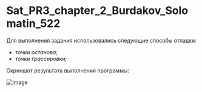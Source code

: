 # Sat_PR3_chapter_2_Burdakov_Solomatin_522
Для выполнения задания использовались следующие способы отладки:
* *точки останова;*
* *точки трассировки;*

Скриншот результата выполнения программы:

![image](https://github.com/user-attachments/assets/68d6404c-3a05-4241-8a2a-b2e4ccaa5a13)
